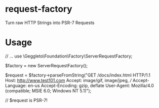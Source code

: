 # request-factory
Turn raw HTTP Strings into PSR-7 Requests

# Usage

// ...
use \Geggleto\Foundation\Factory\ServerRequestFactory;

$factory = new ServerRequestFactory();

$request = $factory->parseFromString("GET /docs/index.html HTTP/1.1
Host: http://www.test101.com
Accept: image/gif, image/jpeg, */*
Accept-Language: en-us
Accept-Encoding: gzip, deflate
User-Agent: Mozilla/4.0 (compatible; MSIE 6.0; Windows NT 5.1)");

// $request is PSR-7!
